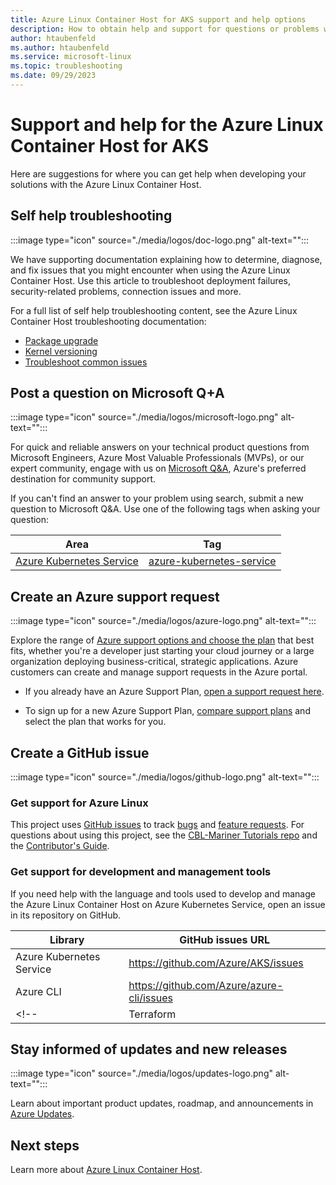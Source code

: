 ```yaml
---
title: Azure Linux Container Host for AKS support and help options 
description: How to obtain help and support for questions or problems when you create solutions using the Azure Linux Container Host. 
author: htaubenfeld
ms.author: htaubenfeld
ms.service: microsoft-linux
ms.topic: troubleshooting
ms.date: 09/29/2023
---
```


# Support and help for the Azure Linux Container Host for AKS

Here are suggestions for where you can get help when developing your solutions with the Azure Linux Container Host.

## Self help troubleshooting

:::image type="icon" source="./media/logos/doc-logo.png" alt-text="":::

We have supporting documentation explaining how to determine, diagnose, and fix issues that you might encounter when using the Azure Linux Container Host. Use this article to troubleshoot deployment failures, security-related problems, connection issues and more.

For a full list of self help troubleshooting content, see the Azure Linux Container Host troubleshooting documentation:

- [Package upgrade](./troubleshoot-packages.md)
- [Kernel versioning](./troubleshoot-kernel.md)
- [Troubleshoot common issues](/troubleshoot/azure/azure-kubernetes/troubleshoot-common-mariner-aks)

## Post a question on Microsoft Q+A

:::image type="icon" source="./media/logos/microsoft-logo.png" alt-text="":::

For quick and reliable answers on your technical product questions from Microsoft Engineers, Azure Most Valuable Professionals (MVPs), or our expert community, engage with us on [Microsoft Q&A](/answers/tags/133/azure), Azure's preferred destination for community support.

If you can't find an answer to your problem using search, submit a new question to Microsoft Q&A. Use one of the following tags when asking your question:

| Area | Tag |
|-------|----------------------|
| [Azure Kubernetes Service](../../articles/aks/intro-kubernetes.md) | [azure-kubernetes-service](/answers/tags/200/azure-kubernetes-service) |

## Create an Azure support request

:::image type="icon" source="./media/logos/azure-logo.png" alt-text="":::

Explore the range of [Azure support options and choose the plan](https://azure.microsoft.com/support/plans) that best fits, whether you're a developer just starting your cloud journey or a large organization deploying business-critical, strategic applications. Azure customers can create and manage support requests in the Azure portal.

- If you already have an Azure Support Plan, [open a support request here](https://portal.azure.com/#blade/Microsoft_Azure_Support/HelpAndSupportBlade/newsupportrequest).

- To sign up for a new Azure Support Plan, [compare support plans](https://azure.microsoft.com/support/plans/) and select the plan that works for you.

## Create a GitHub issue

:::image type="icon" source="./media/logos/github-logo.png" alt-text="":::

### Get support for Azure Linux

This project uses [GitHub issues](https://github.com/microsoft/CBL-Mariner/issues/new) to track [bugs](https://github.com/microsoft/CBL-Mariner/issues/new?labels=bug) and [feature requests](https://github.com/microsoft/CBL-Mariner/issues/new?labels=enhancement). For questions about using this project, see the [CBL-Mariner Tutorials repo](https://github.com/Microsoft/CBL-MarinerTutorials) and the [Contributor's Guide](https://github.com/microsoft/CBL-Mariner/blob/main/CONTRIBUTING.md).

### Get support for development and management tools

If you need help with the language and tools used to develop and manage the Azure Linux Container Host on Azure Kubernetes Service, open an issue in its repository on GitHub.

| Library | GitHub issues URL|
| --- | --- |
| Azure Kubernetes Service | https://github.com/Azure/AKS/issues |
| Azure CLI | https://github.com/Azure/azure-cli/issues |
<!-- | Terraform | https://github.com/Azure/terraform/issues | -->

## Stay informed of updates and new releases

:::image type="icon" source="./media/logos/updates-logo.png" alt-text="":::

Learn about important product updates, roadmap, and announcements in [Azure Updates](https://azure.microsoft.com/updates).

## Next steps

Learn more about [Azure Linux Container Host](./index.yml).
